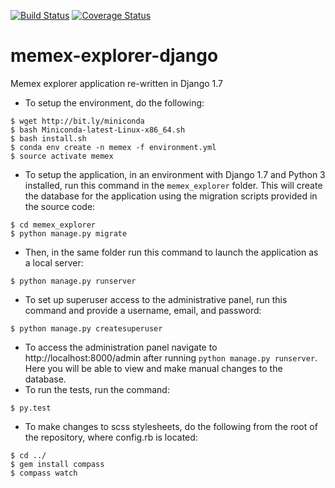 [![Build
Status](https://travis-ci.org/ContinuumIO/blaze.png)](https://travis-ci.org/ContinuumIO/blaze)
[![Coverage Status](https://coveralls.io/repos/ContinuumIO/memex-explorer/badge.svg)](https://coveralls.io/r/ContinuumIO/memex-explorer)

# memex-explorer-django
Memex explorer application re-written in Django 1.7
* To setup the environment, do the following:
```
$ wget http://bit.ly/miniconda
$ bash Miniconda-latest-Linux-x86_64.sh
$ bash install.sh
$ conda env create -n memex -f environment.yml
$ source activate memex
```
* To setup the application, in an environment with Django 1.7 and Python 3 installed, run this command in the `memex_explorer` folder. This will create the database for the application using the migration scripts provided in the source code:
```
$ cd memex_explorer
$ python manage.py migrate
```
* Then, in the same folder run this command to launch the application as a local server:
```
$ python manage.py runserver
```
* To set up superuser access to the administrative panel, run this command and provide a username, email, and password:
```
$ python manage.py createsuperuser
```
* To access the administration panel navigate to http://localhost:8000/admin after running `python manage.py runserver`. Here you will be able to view and make manual changes to the database.
* To run the tests, run the command:
```
$ py.test
```
* To make changes to scss stylesheets, do the following from the root of the repository, where config.rb is located:
```
$ cd ../
$ gem install compass
$ compass watch
```
